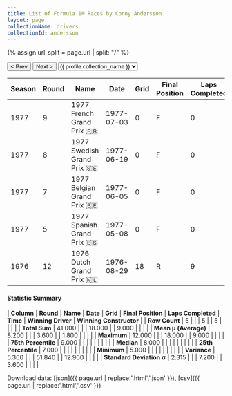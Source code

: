 ```yaml
---
title: List of Formula 1® Races by Conny Andersson
layout: page
collectionName: drivers
collectionId: andersson
---
```


{% assign url_split = page.url | split: "/" %}
<div id="collection-navigation">
<button onclick="selector.options[selector.selectedIndex-1].value && (window.location = selector.options[selector.selectedIndex-1].value);">&lt; Prev</button>
<button onclick="selector.options[selector.selectedIndex+1].value && (window.location = selector.options[selector.selectedIndex+1].value);">Next &gt;</button>
<select id="selector" onchange="this.options[this.selectedIndex].value && (window.location = this.options[this.selectedIndex].value);">
  {% for collectionId in site.data[page.collectionName].refs %}
    {% if collectionId == page.collectionId %}
      {% assign selected = "selected" %}
    {% else %}
      {% assign selected = "" %}
    {% endif %}
    {% assign profile = site.data[page.collectionName][collectionId].profile %}
    <option value="/f1/{{ page.collectionName }}/{{ collectionId }}/{{ url_split[4] }}" {{ selected }}>{{ profile.collection_name }}</option>
  {% endfor %}
</select>
</div>

| Season | Round | Name | Date | Grid | Final Position | Laps Completed | Time | Winning Driver | Winning Constructor |
|--|--|--|--|--|--|--|--|--|--|
| 1977 | 9 | 1977 French Grand Prix 🇫🇷 | 1977-07-03 | 0 | F | 0 |   | Mario Andretti 🇺🇸 | Team Lotus 🇬🇧 |
| 1977 | 8 | 1977 Swedish Grand Prix 🇸🇪 | 1977-06-19 | 0 | F | 0 |   | Jacques Laffite 🇫🇷 | Ligier 🇫🇷 |
| 1977 | 7 | 1977 Belgian Grand Prix 🇧🇪 | 1977-06-05 | 0 | F | 0 |   | Gunnar Nilsson 🇸🇪 | Team Lotus 🇬🇧 |
| 1977 | 5 | 1977 Spanish Grand Prix 🇪🇸 | 1977-05-08 | 0 | F | 0 |   | Mario Andretti 🇺🇸 | Team Lotus 🇬🇧 |
| 1976 | 12 | 1976 Dutch Grand Prix 🇳🇱 | 1976-08-29 | 18 | R | 9 |   | James Hunt 🇬🇧 | McLaren 🇬🇧 |

#### Statistic Summary

| **Column** | **Round** | **Name** | **Date** | **Grid** | **Final Position** | **Laps Completed** | **Time** | **Winning Driver** | **Winning Constructor** |
| **Row Count** | 5 |  |  | 5 |  | 5 |  |  |  |
| **Total Sum** | 41.000 |  |  | 18.000 |  | 9.000 |  |  |  |
| **Mean μ (Average)** | 8.200 |  |  | 3.600 |  | 1.800 |  |  |  |
| **Maximum** | 12.000 |  |  | 18.000 |  | 9.000 |  |  |  |
| **75th Percentile** | 9.000 |  |  |  |  |  |  |  |  |
| **Median** | 8.000 |  |  |  |  |  |  |  |  |
| **25th Percentile** | 7.000 |  |  |  |  |  |  |  |  |
| **Minimum** | 5.000 |  |  |  |  |  |  |  |  |
| **Variance** | 5.360 |  |  | 51.840 |  | 12.960 |  |  |  |
| **Standard Deviation σ** | 2.315 |  |  | 7.200 |  | 3.600 |  |  |  |

Download data: [json]({{ page.url | replace:'.html','.json' }}), [csv]({{ page.url | replace:'.html','.csv' }})
